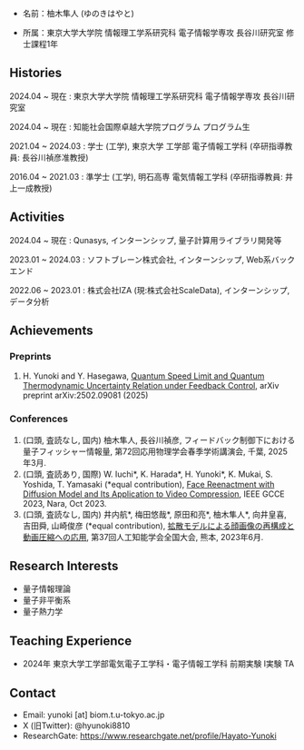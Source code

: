 
- 名前：柚木隼人 (ゆのきはやと)

- 所属：東京大学大学院 情報理工学系研究科 電子情報学専攻 長谷川研究室 修士課程1年

## Histories
2024.04 ~ 現在 : 東京大学大学院 情報理工学系研究科 電子情報学専攻 長谷川研究室

2024.04 ~ 現在 : 知能社会国際卓越大学院プログラム プログラム生

2021.04 ~ 2024.03 : 学士 (工学), 東京大学 工学部 電子情報工学科 (卒研指導教員: 長谷川禎彦准教授)

2016.04 ~ 2021.03 : 準学士 (工学), 明石高専 電気情報工学科 (卒研指導教員: 井上一成教授)

## Activities
2024.04 ~ 現在 : Qunasys, インターンシップ, 量子計算用ライブラリ開発等

2023.01 ~ 2024.03 : ソフトブレーン株式会社, インターンシップ, Web系バックエンド

2022.06 ~ 2023.01 : 株式会社IZA (現:株式会社ScaleData), インターンシップ, データ分析

## Achievements

### Preprints
1. H. Yunoki and Y. Hasegawa, [Quantum Speed Limit and Quantum Thermodynamic Uncertainty Relation under Feedback Control](https://arxiv.org/abs/2502.09081), arXiv preprint arXiv:2502.09081 (2025)

### Conferences
1. (口頭, 査読なし, 国内) 柚木隼人, 長谷川禎彦, フィードバック制御下における量子フィッシャー情報量, 第72回応用物理学会春季学術講演会, 千葉, 2025年3月.
2. (口頭, 査読あり, 国際) W. Iuchi*, K. Harada*, H. Yunoki*, K. Mukai, S. Yoshida, T. Yamasaki (*equal contribution), [Face Reenactment with Diffusion Model and Its Application to Video Compression](https://ieeexplore.ieee.org/document/10315329), IEEE GCCE 2023, Nara, Oct 2023.
3. (口頭, 査読なし, 国内) 井内航*, 梅田悠哉*, 原田和亮*, 柚木隼人*, 向井皇喜, 吉田舜, 山崎俊彦 (*equal contribution), [拡散モデルによる顔画像の再構成と動画圧縮への応用](https://www.jstage.jst.go.jp/article/pjsai/JSAI2023/0/JSAI2023_3D5GS203/_article/-char/ja/), 第37回人工知能学会全国大会, 熊本, 2023年6月.

## Research Interests
- 量子情報理論
- 量子非平衡系
- 量子熱力学

## Teaching Experience
- 2024年 東京大学工学部電気電子工学科・電子情報工学科 前期実験 I実験 TA

## Contact
- Email:  yunoki [at] biom.t.u-tokyo.ac.jp
- X (旧Twitter): @hyunoki8810
- ResearchGate: https://www.researchgate.net/profile/Hayato-Yunoki